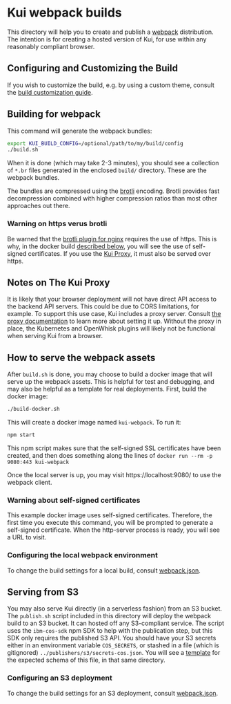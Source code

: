 # Kui webpack builds

This directory will help you to create and publish a
[webpack](https://webpack.js.org/) distribution. The intention is for
creating a hosted version of Kui, for use within any reasonably
compliant browser.

## Configuring and Customizing the Build

If you wish to customize the build, e.g. by using a custom theme,
consult the [build customization
guide](../../../../docs/dev/build-customization.md).

## Building for webpack

This command will generate the webpack bundles:

```bash
export KUI_BUILD_CONFIG=/optional/path/to/my/build/config
./build.sh
```

When it is done (which may take 2-3 minutes), you should see a
collection of `*.br` files generated in the enclosed `build/`
directory. These are the webpack bundles.

The bundles are compressed using the
[brotli](https://en.wikipedia.org/wiki/Brotli) encoding. Brotli
provides fast decompression combined with higher compression ratios
than most other approaches out there.

### Warning on https verus brotli

Be warned that the [brotli plugin for
nginx](https://github.com/google/ngx_brotli) requires the use of
https. This is why, in the docker build [described
below](#how-to-serve-the-webpack-assets), you will see the use of
self-signed certificates. If you use the [Kui
Proxy](#notes-on-the-kui-proxy), it must also be served over https.

## Notes on The Kui Proxy

It is likely that your browser deployment will not have direct API
access to the backend API servers. This could be due to CORS
limitations, for example. To support this use case, Kui includes a
proxy server. Consult [the proxy
documentation](../../../proxy/README.md) to learn more about setting
it up. Without the proxy in place, the Kubernetes and OpenWhisk
plugins will likely not be functional when serving Kui from a browser.

## How to serve the webpack assets

After `build.sh` is done, you may choose to build a docker image that
will serve up the webpack assets. This is helpful for test and
debugging, and may also be helpful as a template for real
deployments. First, build the docker image:

```bash
./build-docker.sh
```

This will create a docker image named `kui-webpack`. To run it:

```bash
npm start
```

This npm script makes sure that the self-signed SSL certificates have
been created, and then does something along the lines of `docker run
--rm -p 9080:443 kui-webpack`

Once the local server is up, you may visit https://localhost:9080/ to
use the webpack client.

### Warning about self-signed certificates

This example docker image uses self-signed certificates.  Therefore,
the first time you execute this command, you will be prompted to
generate a self-signed certificate. When the http-server process is
ready, you will see a URL to visit.

### Configuring the local webpack environment

To change the build settings for a local build, consult
[webpack.json](../../app/config/envs/webpack.json).

## Serving from S3

You may also serve Kui directly (in a serverless fashion) from an S3
bucket.  The `publish.sh` script included in this directory will
deploy the webpack build to an S3 bucket. It can hosted off any
S3-compliant service. The script uses the `ibm-cos-sdk` npm SDK to
help with the publication step, but this SDK only requires the
published S3 API. You should have your S3 secrets either in an
environment variable `COS_SECRETS`, or stashed in a file (which is
gitignored) `../publishers/s3/secrets-cos.json`. You will see a
[template](../publishers/s3/secrets-cos-template.json) for the
expected schema of this file, in that same directory.

### Configuring an S3 deployment

To change the build settings for an S3 deployment, consult
[webpack.json](../../app/config/envs/webpack.json).
